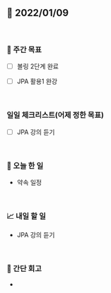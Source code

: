 ## 📅 2022/01/09

<br/>

### 🏹 주간 목표

- [ ] 볼링 2단계 완료
- [ ] JPA 활용1 완강


<br/>

### 일일 체크리스트(어제 정한 목표)

- [ ] JPA 강의 듣기

<br/>

### 💯 오늘 한 일

- 약속 일정

<br/>

### 📈 내일 할 일

- JPA 강의 듣기

<br/>

### 🧐 간단 회고

- 